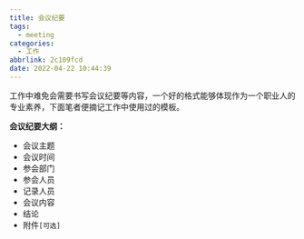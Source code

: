 ```yaml
---
title: 会议纪要
tags:
  - meeting
categories:
  - 工作
abbrlink: 2c109fcd
date: 2022-04-22 10:44:39
---
```


工作中难免会需要书写会议纪要等内容，一个好的格式能够体现作为一个职业人的专业素养，下面笔者便摘记工作中使用过的模板。

<!-- more -->
**会议纪要大纲：**
- 会议主题
- 会议时间
- 参会部门
- 参会人员
- 记录人员
- 会议内容
- 结论
- 附件`[可选]`